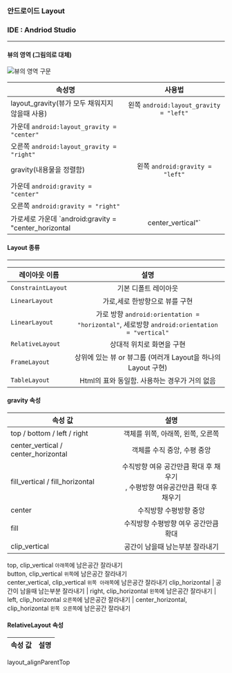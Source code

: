 ### 안드로이드 Layout

### IDE : Andriod Studio 

------------

#### 뷰의 영역 (그림의로 대체)
![뷰의 영역 구문](http://mooc.phinf.nhnnext.org/20180124_264/1516784342945mAiMu_JPEG/2.jpg?type=w760)<br>

속성명 | 사용법
---| :---: |
layout_gravity(뷰가 모두 채워지지 않을때 사용) | 왼쪽 `android:layout_gravity = "left"`
 | 가운데 `android:layout_gravity = "center"`
 | 오른쪽 `android:layout_gravity = "right"`
gravity(내용물을 정렬함) | 왼쪽 `android:gravity = "left"`
 | 가운데 `android:gravity = "center"`
 | 오른쪽 `android:gravity = "right"`
 | 가로세로 가운데 `android:gravity = "center_horizontal | center_vertical"`

#### Layout 종류
------------
레이아웃 이름 | 설명
---| :---: |
`ConstraintLayout` | 기본 디폴트 레이아웃
`LinearLayout` | 가로,세로 한방향으로 뷰를 구현 
`LinearLayout` | 가로 방향 `android:orientation = "horizontal"`, 세로방향 `android:orientation = "vertical"`
`RelativeLayout` | 상대적 위치로 화면을 구현
`FrameLayout` | 상위에 있는 뷰 or 뷰그룹 (여러개 Layout을 하나의 Layout 구현)
`TableLayout` | Html의 표와 동일함. 사용하는 경우가 거의 없음

#### gravity 속성
속성 값 | 설명
---| :---: |
top / bottom / left / right | 객체를 위쪽, 아래쪽, 왼쪽, 오른쪽
center_vertical / center_horizontal | 객체를 수직 중앙, 수평 중앙
fill_vertical / fill_horizontal | 수직방향 여유 공간만큼 확대 후 채우기<br>, 수평방향 여유공간만큼 확대 후 채우기
center | 수직방향 수평방향 중앙
fill | 수직방향 수평방향 여우 공간만큼 확대
clip_vertical | 공간이 남을때 남는부분 잘라내기<br>
top, clip_vertical `아래쪽`에 남은공간 잘라내기<br>
button, clip_vertical `위쪽`에 남은공간 잘라내기<br>
center_vertical, clip_vertical `위쪽 아래쪽`에 남은공간 잘라내기
clip_horizontal | 공간이 남을때 남는부분 잘라내기
  | right, clip_horizontal `왼쪽`에 남은공간 잘라내기
  | left, clip_horizontal `오른쪽`에 남은공간 잘라내기
  | center_horizontal, clip_horizontal `왼쪽 오른쪽`에 남은공간 잘라내기


#### RelativeLayout 속성
속성 값 | 설명
---| :---: |
layout_alignParentTop

